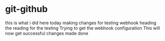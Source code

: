 # git-github
this is what i did here today
making changes for testing webhook
heading the reading for the testing
Trying to get the webhook configuration
This will now get successful
changes made
done
